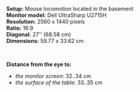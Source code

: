 <b>Setup:</b> Mouse locomotion located in the basement<br>
<b>Monitor model:</b> Dell UltraSharp U2715H<br>
<b>Resolution:</b> 2560 x 1440 pixels<br>
<b>Ratio:</b> 16:9<br>
<b>Diagonal:</b> 27'' (68.58 cm)<br>
<b>Dimensions:</b> 59.77 x 33.62 cm<br>

<br>

<b>Distance from the eye to:</b><br>
- <i>the monitor screen:</i> 32..34 cm<br>
- <i>the surface of the table:</i> 33..35 cm<br>
